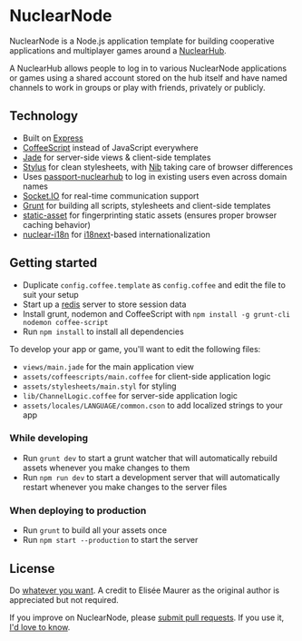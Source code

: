 # NuclearNode

NuclearNode is a Node.js application template for building cooperative
applications and multiplayer games around a [NuclearHub](https://bitbucket.org/sparklinlabs/nuclearhub).

A NuclearHub allows people to log in to various NuclearNode applications or
games using a shared account stored on the hub itself and have named channels to
work in groups or play with friends, privately or publicly.

## Technology

 * Built on [Express](http://expressjs.com/)
 * [CoffeeScript](http://coffeescript.org/) instead of JavaScript everywhere
 * [Jade](http://jade-lang.com/) for server-side views & client-side templates
 * [Stylus](http://learnboost.github.io/stylus/) for clean stylesheets, with [Nib](https://github.com/visionmedia/nib) taking care of browser differences
 * Uses [passport-nuclearhub](https://github.com/elisee/passport-nuclearhub) to log in existing users even across domain names
 * [Socket.IO](http://socket.io/) for real-time communication support
 * [Grunt](https://gruntjs.com) for building all scripts, stylesheets and client-side templates
 * [static-asset](https://github.com/bminer/node-static-asset) for fingerprinting static assets (ensures proper browser caching behavior)
 * [nuclear-i18n](https://github.com/elisee/nuclear-i18n) for [i18next](https://github.com/jamuhl/i18next-node)-based internationalization

## Getting started

 * Duplicate ``config.coffee.template`` as ``config.coffee`` and edit the file to suit your setup
 * Start up a [redis](http://redis.io/download) server to store session data
 * Install grunt, nodemon and CoffeeScript with ```npm install -g grunt-cli nodemon coffee-script```
 * Run ``npm install`` to install all dependencies

To develop your app or game, you'll want to edit the following files:

 * ``views/main.jade`` for the main application view
 * ``assets/coffeescripts/main.coffee`` for client-side application logic
 * ``assets/stylesheets/main.styl`` for styling
 * ``lib/ChannelLogic.coffee`` for server-side application logic
 * ``assets/locales/LANGUAGE/common.cson`` to add localized strings to your app

### While developing

 * Run ``grunt dev`` to start a grunt watcher that will automatically rebuild assets whenever you make changes to them
 * Run ``npm run dev`` to start a development server that will automatically restart whenever you make changes to the server files

### When deploying to production

 * Run ``grunt`` to build all your assets once
 * Run ``npm start --production`` to start the server

## License

Do [whatever you want](http://www.wtfpl.net/). A credit to Elisée Maurer as
the original author is appreciated but not required.

If you improve on NuclearNode, please [submit pull requests](https://bitbucket.org/sparklinlabs/nuclearnode/).
If you use it, [I'd love to know](https://twitter.com/elisee).
